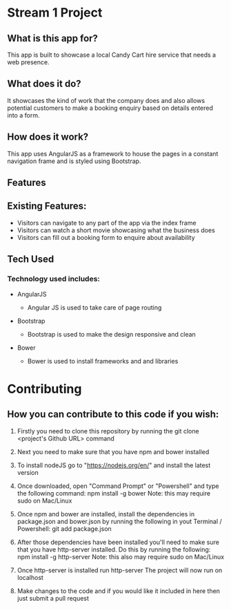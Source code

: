# Stream 1 Project

## What is this app for?

This app is built to showcase a local Candy Cart hire service that needs a web presence. 

## What does it do?

It showcases the kind of work that the company does and also allows potential customers to make a booking enquiry based on details entered into a form.

## How does it work?

This app uses AngularJS as a framework to house the pages in a constant navigation frame and is styled using Bootstrap.

## Features

## Existing Features:

 * Visitors can navigate to any part of the app via the index frame
 * Visitors can watch a short movie showcasing what the business does
 * Visitors can fill out a booking form to enquire about availability
 
## Tech Used

### Technology used includes:

* AngularJS
	* Angular JS is used to take care of page routing
	
* Bootstrap
	* Bootstrap is used to make the design responsive and clean

* Bower
	* Bower is used to install frameworks and and libraries

# Contributing

## How you can contribute to this code if you wish:

1. Firstly you need to clone this repository by running the git clone <project's Github URL> command
2. Next you need to make sure that you have npm and bower installed
3. To install nodeJS go to "https://nodejs.org/en/" and install the latest version
4. Once downloaded, open "Command Prompt" or "Powershell" and type the following command: npm install -g bower Note: this may require sudo on Mac/Linux
5. Once npm and bower are installed, install the dependencies in package.json and bower.json by running the following in yout Terminal / Powershell: git add package.json

6. After those dependencies have been installed you'll need to make sure that you have http-server installed. Do this by running the following: npm install -g http-server Note: this also may require sudo on Mac/Linux
7. Once http-server is installed run http-server
The project will now run on localhost
8. Make changes to the code and if you would like it included in here then just submit a pull request

